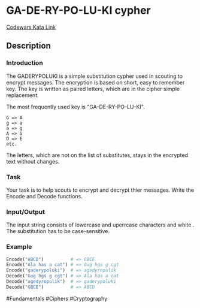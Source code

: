 # GA-DE-RY-PO-LU-KI cypher

[Codewars Kata Link](https://www.codewars.com/kata/592a6ad46d6c5a62b600003f/python)

## Description

### Introduction
The GADERYPOLUKI is a simple substitution cypher used in scouting to encrypt messages. The encryption is based on short, easy to remember key. The key is written as paired letters, which are in the cipher simple replacement.

The most frequently used key is "GA-DE-RY-PO-LU-KI".

    G => A
    g => a
    a => g
    A => G
    D => E
    etc.

The letters, which are not on the list of substitutes, stays in the encrypted text without changes.

### Task
Your task is to help scouts to encrypt and decrypt thier messages. Write the Encode and Decode functions.

### Input/Output
The input string consists of lowercase and uperrcase characters and white . The substitution has to be case-sensitive.

### Example

```python
Encode("ABCD")          # => GBCE
Encode("Ala has a cat") # => Gug hgs g cgt
Encode("gaderypoluki")  # => agedyropulik
Decode("Gug hgs g cgt") # => Ala has a cat
Decode("agedyropulik")  # => gaderypoluki
Decode("GBCE")          # => ABCD
```

#Fundamentals #Ciphers #Cryptography